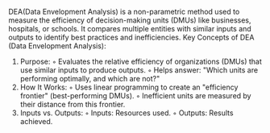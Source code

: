 DEA(Data Envelopment Analysis) is a non-parametric method used to measure the efficiency of decision-making units (DMUs) like businesses, hospitals, or schools. It compares multiple entities with similar inputs and outputs to identify best practices and inefficiencies.
Key Concepts of DEA (Data Envelopment Analysis):
1. Purpose:
◦ Evaluates the relative efficiency of organizations (DMUs) that use similar inputs to produce outputs.
◦ Helps answer: "Which units are performing optimally, and which are not?"
2. How It Works:
◦ Uses linear programming to create an "efficiency frontier" (best-performing DMUs).
◦ Inefficient units are measured by their distance from this frontier.
3. Inputs vs. Outputs:
◦ Inputs: Resources used.
◦ Outputs: Results achieved.
